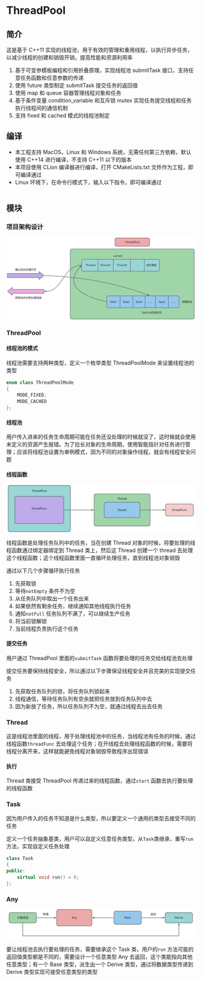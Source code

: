# ThreadPool

## 简介

这是基于 C++11 实现的线程池，用于有效的管理和重用线程，以执行异步任务，以减少线程的创建和销毁开销，提高性能和资源利用率

1. 基于可变参模板编程和引用折叠原理，实现线程池 submitTask 接口，支持任意任务函数和任意参数的传递
2. 使用 future 类型制定 submitTask 提交任务的返回值
3. 使用 map 和 queue 容器管理线程对象和任务
4. 基于条件变量 condition_variable 和互斥锁 mutex 实现任务提交线程和任务执行线程间的通信机制
5. 支持 fixed 和 cached 模式的线程池制定

## 编译

- 本工程支持 MacOS，Linux 和 Windows 系统，无需任何第三方依赖，默认使用 C++14 进行编译，不支持 C++11 以下的版本
- 本项目使用 CLion 编译器进行编译，打开 CMakeLists.txt 文件作为工程，即可编译通过
- Linux 环境下，在命令行模式下，输入以下指令，即可编译通过

```bash

```

## 模块

### 项目架构设计

![architecture](https://github.com/AxLiupore/ThreadPool/blob/master/images/architecture.jpg)

### ThreadPool

#### 线程池的模式

线程池需要支持两种类型，定义一个枚举类型 ThreadPoolMode 来设置线程池的类型

```cpp
enum class ThreadPoolMode
{
    MODE_FIXED, 
    MODE_CACHED 
};
```

#### 线程池

用户传入进来的任务生命周期可能在任务还没处理的时候就没了，这时候就会使用未定义的资源产生报错。为了拉长对象的生命周期，使用智能指针对任务进行管理；应该将线程池设置为单例模式，因为不同的对象操作线程，就会有线程安全问题

#### 线程函数

![threadfunc](https://github.com/AxLiupore/ThreadPool/blob/master/images/threadfunc.jpg)

线程函数是处理任务队列中的任务，当在创建 Thread 对象的时候，将要处理的线程函数通过绑定器绑定到 Thread 类上，然后这 Thread 创建一个 thread 去处理这个线程函数；这个线程函数里面一直循环处理任务，直到线程池对象销毁

通过以下几个步骤循环执行任务

1. 先获取锁
2. 等待`notEmpty` 条件不为空
3. 从任务队列中取出一个任务出来
4. 如果依然有剩余任务，继续通知其他线程执行任务
5. 通知`notFull` 任务队列不满了，可以继续生产任务
6. 将当前锁解锁
7. 当前线程负责执行这个任务

#### 提交任务

用户通过 ThreadPool 里面的`submitTask` 函数将要处理的任务交给线程池去处理

提交任务要保持线程安全，所以通过以下步骤保证线程安全并且完美的实现提交任务

1. 先获取任务队列的锁，将任务队列锁起来
2. 线程通信，等待任务队列有空余就把任务放到任务队列中去
3. 因为新放了任务，所以任务队列不为空，就通过线程去出去任务

### Thread 

这是线程池里面的线程，用于处理线程池中的任务，当线程池有任务的时候，通过线程函数`threadFunc` 去处理这个任务；在开线程去处理线程函数的时候，需要将线程分离开来，这样就能避免线程对象销毁导致程序出现错误

#### 执行

Thread 类接受 ThreadPool 传递过来的线程函数，通过`start` 函数去执行要处理的线程函数

### Task 

因为用户传入的任务不知道是什么类型，所以要定义一个通用的类型去接受不同的任务

定义一个任务抽象基类，用户可以自定义任意任务类型，从`Task`类继承，重写`run`方法，实现自定义任务处理

```cpp
class Task
{
public:
    virtual void run() = 0;
};
```

### Any

![threadfunc](https://github.com/AxLiupore/ThreadPool/blob/master/images/any.jpg)

要让线程池去执行要处理的任务，需要继承这个 Task 类，用户的`run` 方法可能的返回值类型都是不同的，需要设计一个任意类型 Any 去返回，这个类能指向其他任意类型；有一个 Base 类型，派生出一个 Derive 类型，通过将数据类型传递到 Derive 类型实现可接受任意类型的类型
